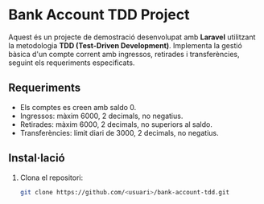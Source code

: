 # Bank Account TDD Project

Aquest és un projecte de demostració desenvolupat amb **Laravel** utilitzant la metodologia **TDD (Test-Driven Development)**. Implementa la gestió bàsica d'un compte corrent amb ingressos, retirades i transferències, seguint els requeriments especificats.

## Requeriments

- Els comptes es creen amb saldo 0.
- Ingressos: màxim 6000, 2 decimals, no negatius.
- Retirades: màxim 6000, 2 decimals, no superiors al saldo.
- Transferències: límit diari de 3000, 2 decimals, no negatius.

## Instal·lació

1. Clona el repositori:
   ```bash
   git clone https://github.com/<usuari>/bank-account-tdd.git
